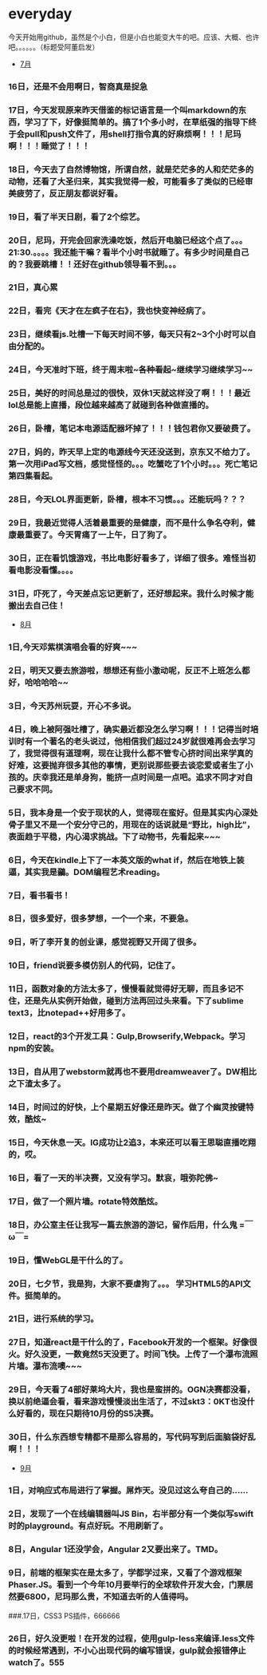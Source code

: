 # everyday
今天开始用github，虽然是个小白，但是小白也能变大牛的吧。应该、大概、也许吧。。。。。。（标题受阿董启发）
* [7月](#July)



### 16日，还是不会用啊日，智商真是捉急
### 17日，今天发现原来昨天借鉴的标记语言是一个叫markdown的东西，学习了下，好像挺简单的。搞了1个多小时，在草纸强的指导下终于会pull和push文件了，用shell打指令真的好麻烦啊！！！尼玛啊！！！睡觉了！！！
### 18日，今天去了自然博物馆，所谓自然，就是茫茫多的人和茫茫多的动物，还看了大圣归来，其实我觉得一般，可能看多了类似的已经审美疲劳了，反正朋友都说好看。
### 19日，看了半天日剧，看了2个综艺。
### 20日，尼玛，开完会回家洗澡吃饭，然后开电脑已经这个点了。。。21:30.。。。。我还能干嘛？看半个小时书就睡了。有多少时间是自己的？我要跳槽！！还好在github领导看不到。。。
### 21日，真心累
### 22日，看完《天才在左疯子在右》，我也快变神经病了。
### 23日，继续看js.吐槽一下每天时间不够，每天只有2~3个小时可以自由分配的。
### 24日，今天准时下班，终于周末啦~~~各种看起~~~继续学习继续学习~~
### 25日，美好的时间总是过的很快，双休1天就这样没了啊！！！最近lol总是能上直播，段位越来越高了就碰到各种做直播的。
### 26日，卧槽，笔记本电源适配器坏掉了！！！钱包君你又要破费了。
### 27日，妈的，昨天早上定的电源线今天还没送到，京东又不给力了。第一次用iPad写文档，感觉怪怪的。。。吃蟹吃了1个小时。。。死亡笔记第四集看起。
### 28日，今天LOL界面更新，卧槽，根本不习惯。。。还能玩吗？？？
### 29日，我最近觉得人活着最重要的是健康，而不是什么争名夺利，健康最重要了。今天胃痛了一上午，日了狗了。
### 30日，正在看饥饿游戏，书比电影好看多了，详细了很多。难怪当初看电影没看懂。。。。
### 31日，吓死了，今天差点忘记更新了，还好想起来。我什么时候才能搬出去自己住！

* [8月](#Aug)

 ###  1日,今天邓紫棋演唱会看的好爽~~~
 ###  2日，明天又要去旅游啦，想想还有些小激动呢，反正不上班怎么都好，哈哈哈哈~~
 ###  3日，今天苏州玩耍，开心不多说。
 ###  4日，晚上被阿强吐槽了，确实最近都没怎么学习啊！！！记得当时培训时有一个著名的老头说过，他相信我们超过24岁就很难再会去学习了，我觉得很有道理啊，现在让我什么都不管专心挤时间出来学真的好难，这要抛弃很多其他的事情，更别说那些要去谈恋爱或者生了小孩的。庆幸我还是单身狗，能挤一点时间是一点吧。追求不同才对自己要求不同。
 ### 5日，我本身是一个安于现状的人，觉得现在蛮好。但是其实内心深处骨子里又不是一个安分守己的，用现在的话说就是“野比，high比”，表面趋于平稳，内心渴求挑战。下了动物书，先看起来~~~
 ### 6日，今天在kindle上下了一本英文版的what if，然后在地铁上装逼，其实我是鶸。DOM编程艺术reading。
 ### 7日，看书看书！
 ### 8日，很多爱好，很多梦想，一个一个来，不要急。
 ### 9日，听了李开复的创业课，感觉视野又开阔了很多。
 ### 10日，friend说要多模仿别人的代码，记住了。
 ### 11日，函数对象的方法太多了，慢慢看就觉得好无聊，而且多记不住，还是先从实例开始做，碰到方法再回过头来看。下了sublime text3，比notepad++好用多了。
 ### 12日，react的3个开发工具：Gulp,Browserify,Webpack。学习npm的安装。
 ### 13日，自从用了webstorm就再也不要用dreamweaver了。DW相比之下渣太多了。
 ### 14日，时间过的好快，上个星期五好像还是昨天。做了个幽灵按键特效，酷炫~
 ### 15日，今天休息一天。IG成功让2追3，本来还可以看王思聪直播吃翔的，哎。
 ### 16日，看了一天的半决赛，又没有学习。默哀，哦弥陀佛~
 ### 17日，做了一个照片墙。rotate特效酷炫。
 ### 18日，办公室主任让我写一篇去旅游的游记，留作后用，什么鬼 =￣ω￣=
 ### 19日，懂WebGL是干什么的了。
 ### 20日，七夕节，我是狗，大家不要虐狗了。。。  学习HTML5的API文件。挺简单的。
 ### 21日，进行系统的学习。
 ### 27日，知道react是干什么的了，Facebook开发的一个框架。好像很火。好久没更，一数竟然5天没更了。时间飞快。上传了一个瀑布流照片墙。瀑布流噢~~~
 ### 29日，今天看了4部好莱坞大片，我也是蛮拼的。OGN决赛都没看，换以前绝逼会看，看来游戏慢慢淡出生活了，不过skt3：0KT也没什么好看的，现在只期待10月份的S5决赛。
 ### 30日，什么东西想专精都不是那么容易的，写代码写到后面脑袋好乱啊！！！
 
 * [9月](#Sep)
 
  ### 1日，对响应式布局进行了掌握。屌炸天。没见过这么夸自己的......
 ### 2日，发现了一个在线编辑器叫JS Bin，右半部分有一个类似写swift时的playground。有点好玩。不用刷新了。
 ### 8日，Angular 1还没学会，Angular 2又要出来了。TMD。
 ### 9日，前端的框架实在是太多了，学都学过来，又看了个游戏框架Phaser.JS。看到一个今年10月要举行的全球软件开发大会，门票居然要6800，尼玛那么贵，不知道去听的人值得吗。
 ###.17日，CSS3 PS插件，666666
 ### 26日，好久没更啦！在开发的过程，使用gulp-less来编译.less文件的时候经常遇到，不小心出现代码的编写错误，gulp就会报错停止watch了。555
